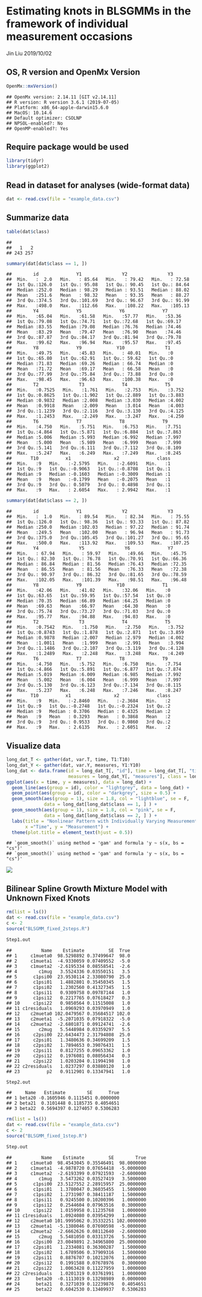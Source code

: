 Estimating knots in BLSGMMs in the framework of individual measurement occasions
================
Jin Liu
2019/10/02

OS, R version and OpenMx Version
--------------------------------

``` r
OpenMx::mxVersion()
```

    ## OpenMx version: 2.14.11 [GIT v2.14.11]
    ## R version: R version 3.6.1 (2019-07-05)
    ## Platform: x86_64-apple-darwin15.6.0 
    ## MacOS: 10.14.6
    ## Default optimizer: CSOLNP
    ## NPSOL-enabled?: No
    ## OpenMP-enabled?: Yes

Require package would be used
-----------------------------

``` r
library(tidyr)
library(ggplot2)
```

Read in dataset for analyses (wide-format data)
-----------------------------------------------

``` r
dat <- read.csv(file = "example_data.csv")
```

Summarize data
--------------

``` r
table(dat$class)
```

    ## 
    ##   1   2 
    ## 243 257

``` r
summary(dat[dat$class == 1, ])
```

    ##        id              Y1               Y2               Y3        
    ##  Min.   :  2.0   Min.   : 85.64   Min.   : 79.42   Min.   : 72.58  
    ##  1st Qu.:126.0   1st Qu.: 95.08   1st Qu.: 90.45   1st Qu.: 84.64  
    ##  Median :252.0   Median : 98.29   Median : 93.51   Median : 88.02  
    ##  Mean   :251.6   Mean   : 98.32   Mean   : 93.35   Mean   : 88.27  
    ##  3rd Qu.:374.5   3rd Qu.:101.69   3rd Qu.: 96.67   3rd Qu.: 91.99  
    ##  Max.   :498.0   Max.   :112.66   Max.   :108.22   Max.   :105.13  
    ##        Y4              Y5              Y6              Y7       
    ##  Min.   :65.04   Min.   :61.58   Min.   :57.77   Min.   :53.36  
    ##  1st Qu.:79.08   1st Qu.:74.71   1st Qu.:72.68   1st Qu.:69.17  
    ##  Median :83.55   Median :79.08   Median :76.76   Median :74.46  
    ##  Mean   :83.29   Mean   :79.47   Mean   :76.90   Mean   :74.46  
    ##  3rd Qu.:87.87   3rd Qu.:84.17   3rd Qu.:81.94   3rd Qu.:79.78  
    ##  Max.   :99.62   Max.   :96.94   Max.   :95.57   Max.   :97.45  
    ##        Y8              Y9             Y10               T1   
    ##  Min.   :49.75   Min.   :45.83   Min.   : 40.01   Min.   :0  
    ##  1st Qu.:65.80   1st Qu.:62.91   1st Qu.: 59.62   1st Qu.:0  
    ##  Median :71.83   Median :69.26   Median : 66.74   Median :0  
    ##  Mean   :71.72   Mean   :69.17   Mean   : 66.58   Mean   :0  
    ##  3rd Qu.:77.99   3rd Qu.:75.84   3rd Qu.: 73.88   3rd Qu.:0  
    ##  Max.   :98.45   Max.   :96.63   Max.   :100.38   Max.   :0  
    ##        T2               T3              T4              T5       
    ##  Min.   :0.7525   Min.   :1.761   Min.   :2.753   Min.   :3.752  
    ##  1st Qu.:0.8625   1st Qu.:1.902   1st Qu.:2.889   1st Qu.:3.883  
    ##  Median :0.9832   Median :2.008   Median :3.030   Median :4.002  
    ##  Mean   :0.9918   Mean   :2.009   Mean   :3.014   Mean   :4.003  
    ##  3rd Qu.:1.1239   3rd Qu.:2.116   3rd Qu.:3.130   3rd Qu.:4.125  
    ##  Max.   :1.2453   Max.   :2.249   Max.   :3.247   Max.   :4.250  
    ##        T6              T7              T8              T9       
    ##  Min.   :4.750   Min.   :5.751   Min.   :6.753   Min.   :7.751  
    ##  1st Qu.:4.864   1st Qu.:5.871   1st Qu.:6.884   1st Qu.:7.863  
    ##  Median :5.006   Median :5.993   Median :6.992   Median :7.997  
    ##  Mean   :5.000   Mean   :5.989   Mean   :6.999   Mean   :7.990  
    ##  3rd Qu.:5.141   3rd Qu.:6.111   3rd Qu.:7.112   3rd Qu.:8.109  
    ##  Max.   :5.247   Max.   :6.249   Max.   :7.249   Max.   :8.245  
    ##       T10          x1                x2              class  
    ##  Min.   :9   Min.   :-2.5795   Min.   :-2.6091   Min.   :1  
    ##  1st Qu.:9   1st Qu.:-0.9063   1st Qu.:-0.8708   1st Qu.:1  
    ##  Median :9   Median :-0.1603   Median :-0.3009   Median :1  
    ##  Mean   :9   Mean   :-0.1799   Mean   :-0.2075   Mean   :1  
    ##  3rd Qu.:9   3rd Qu.: 0.5079   3rd Qu.: 0.4898   3rd Qu.:1  
    ##  Max.   :9   Max.   : 2.6054   Max.   : 2.9942   Max.   :1

``` r
summary(dat[dat$class == 2, ])
```

    ##        id              Y1               Y2               Y3        
    ##  Min.   :  1.0   Min.   : 89.54   Min.   : 82.34   Min.   : 75.55  
    ##  1st Qu.:126.0   1st Qu.: 98.36   1st Qu.: 93.33   1st Qu.: 87.82  
    ##  Median :250.0   Median :102.03   Median : 97.22   Median : 91.74  
    ##  Mean   :249.5   Mean   :102.00   Mean   : 96.94   Mean   : 91.73  
    ##  3rd Qu.:375.0   3rd Qu.:105.45   3rd Qu.:101.27   3rd Qu.: 95.65  
    ##  Max.   :500.0   Max.   :113.92   Max.   :109.53   Max.   :107.25  
    ##        Y4               Y5               Y6              Y7       
    ##  Min.   : 67.94   Min.   : 59.97   Min.   :49.66   Min.   :45.75  
    ##  1st Qu.: 82.30   1st Qu.: 76.78   1st Qu.:70.91   1st Qu.:66.36  
    ##  Median : 86.84   Median : 81.56   Median :76.43   Median :72.35  
    ##  Mean   : 86.55   Mean   : 81.56   Mean   :76.33   Mean   :72.38  
    ##  3rd Qu.: 90.97   3rd Qu.: 86.32   3rd Qu.:81.65   3rd Qu.:78.59  
    ##  Max.   :102.05   Max.   :101.39   Max.   :98.51   Max.   :96.48  
    ##        Y8              Y9             Y10              T1   
    ##  Min.   :42.06   Min.   :41.02   Min.   :32.06   Min.   :0  
    ##  1st Qu.:63.65   1st Qu.:59.95   1st Qu.:57.54   1st Qu.:0  
    ##  Median :70.35   Median :66.89   Median :64.25   Median :0  
    ##  Mean   :69.63   Mean   :66.97   Mean   :64.30   Mean   :0  
    ##  3rd Qu.:75.74   3rd Qu.:73.27   3rd Qu.:71.03   3rd Qu.:0  
    ##  Max.   :95.77   Max.   :94.88   Max.   :94.03   Max.   :0  
    ##        T2               T3              T4              T5       
    ##  Min.   :0.7542   Min.   :1.750   Min.   :2.750   Min.   :3.752  
    ##  1st Qu.:0.8743   1st Qu.:1.878   1st Qu.:2.871   1st Qu.:3.859  
    ##  Median :0.9878   Median :2.007   Median :2.979   Median :4.002  
    ##  Mean   :1.0011   Mean   :1.999   Mean   :2.991   Mean   :3.994  
    ##  3rd Qu.:1.1486   3rd Qu.:2.107   3rd Qu.:3.119   3rd Qu.:4.128  
    ##  Max.   :1.2489   Max.   :2.248   Max.   :3.248   Max.   :4.249  
    ##        T6              T7              T8              T9       
    ##  Min.   :4.750   Min.   :5.752   Min.   :6.750   Min.   :7.754  
    ##  1st Qu.:4.866   1st Qu.:5.891   1st Qu.:6.877   1st Qu.:7.874  
    ##  Median :5.019   Median :6.009   Median :6.985   Median :7.992  
    ##  Mean   :5.002   Mean   :6.004   Mean   :6.999   Mean   :7.997  
    ##  3rd Qu.:5.130   3rd Qu.:6.123   3rd Qu.:7.134   3rd Qu.:8.115  
    ##  Max.   :5.237   Max.   :6.248   Max.   :7.246   Max.   :8.247  
    ##       T10          x1                x2              class  
    ##  Min.   :9   Min.   :-2.8460   Min.   :-2.3684   Min.   :2  
    ##  1st Qu.:9   1st Qu.:-0.2748   1st Qu.:-0.2324   1st Qu.:2  
    ##  Median :9   Median : 0.3706   Median : 0.4325   Median :2  
    ##  Mean   :9   Mean   : 0.3293   Mean   : 0.3868   Mean   :2  
    ##  3rd Qu.:9   3rd Qu.: 0.9533   3rd Qu.: 0.9860   3rd Qu.:2  
    ##  Max.   :9   Max.   : 2.6135   Max.   : 2.6051   Max.   :2

Visualize data
--------------

``` r
long_dat_T <- gather(dat, var.T, time, T1:T10)
long_dat_Y <- gather(dat, var.Y, measures, Y1:Y10)
long_dat <- data.frame(id = long_dat_T[, "id"], time = long_dat_T[, "time"],
                       measures = long_dat_Y[, "measures"], class = long_dat_Y[, "class"])
ggplot(aes(x = time, y = measures), data = long_dat) +
  geom_line(aes(group = id), color = "lightgrey", data = long_dat) +
  geom_point(aes(group = id), color = "darkgrey", size = 0.5) +
  geom_smooth(aes(group = 1), size = 1.8, col = "lightblue", se = F, 
              data = long_dat[long_dat$class == 1, ] ) + 
  geom_smooth(aes(group = 1), size = 1.8, col = "pink", se = F, 
              data = long_dat[long_dat$class == 2, ] ) + 
  labs(title = "Nonlinear Pattern with Individually Varying Measurement Time",
       x ="Time", y = "Measurement") + 
  theme(plot.title = element_text(hjust = 0.5))
```

    ## `geom_smooth()` using method = 'gam' and formula 'y ~ s(x, bs = "cs")'
    ## `geom_smooth()` using method = 'gam' and formula 'y ~ s(x, bs = "cs")'

![](OpenMx_demo_files/figure-markdown_github/unnamed-chunk-5-1.png)

Bilinear Spline Growth Mixture Model with Unknown Fixed Knots
-------------------------------------------------------------

``` r
rm(list = ls())
dat <- read.csv(file = "example_data.csv")
c <- 2
source("BLSGMM_fixed_2steps.R")
```

``` r
Step1.out
```

    ##           Name    Estimate         SE  True
    ## 1     c1mueta0  98.5298892 0.37499647  98.0
    ## 2     c1mueta1  -4.9330059 0.07409552  -5.0
    ## 3     c1mueta2  -2.6195334 0.08558541  -2.6
    ## 4        c1mug   3.5524336 0.03550151   3.5
    ## 5      c1psi00  23.9530114 2.33080790  25.0
    ## 6      c1psi01   1.4882801 0.35450345   1.5
    ## 7      c1psi02   1.2302560 0.41327345   1.5
    ## 8      c1psi11   0.9309758 0.09787144   1.0
    ## 9      c1psi12   0.2217765 0.07618427   0.3
    ## 10     c1psi22   0.9850564 0.11515008   1.0
    ## 11 c1residuals   1.0969293 0.03970949   1.0
    ## 12    c2mueta0 102.0479567 0.35684517 102.0
    ## 13    c2mueta1  -5.2071035 0.07918322  -5.0
    ## 14    c2mueta2  -2.6801871 0.09124741  -2.6
    ## 15       c2mug   5.5448984 0.03359297   5.5
    ## 16     c2psi00  22.6434473 2.31794808  25.0
    ## 17     c2psi01   1.3480636 0.34699209   1.5
    ## 18     c2psi02   1.7894653 0.39076431   1.5
    ## 19     c2psi11   0.8127255 0.09653362   1.0
    ## 20     c2psi12   0.1976081 0.08056434   0.3
    ## 21     c2psi22   1.0203204 0.11994198   1.0
    ## 22 c2residuals   1.0237297 0.03880120   1.0
    ## 23          p2   0.9112901 0.13347941   1.0

``` r
Step2.out
```

    ##     Name   Estimate        SE      True
    ## 1 beta20 -0.1605946 0.1115451 0.0000000
    ## 2 beta21  0.3101448 0.1185735 0.4054651
    ## 3 beta22  0.5694397 0.1274057 0.5306283

``` r
rm(list = ls())
dat <- read.csv(file = "example_data.csv")
c <- 2
source("BLSGMM_fixed_1step.R")
```

``` r
Step.out
```

    ##           Name    Estimate         SE        True
    ## 1     c1mueta0  98.4543045 0.35546491  98.0000000
    ## 2     c1mueta1  -4.9878720 0.07654418  -5.0000000
    ## 3     c1mueta2  -2.6193399 0.07921593  -2.6000000
    ## 4        c1mug   3.5473262 0.03527419   3.5000000
    ## 5      c1psi00  23.5127552 2.28915957  25.0000000
    ## 6      c1psi01   1.3780047 0.36035455   1.5000000
    ## 7      c1psi02   1.2731907 0.38411187   1.5000000
    ## 8      c1psi11   0.9245500 0.10200396   1.0000000
    ## 9      c1psi12   0.2544604 0.07963516   0.3000000
    ## 10     c1psi22   1.0159958 0.11235768   1.0000000
    ## 11 c1residuals   1.0924080 0.03954299   1.0000000
    ## 12    c2mueta0 101.9995062 0.35332251 102.0000000
    ## 13    c2mueta1  -5.1380046 0.07690598  -5.0000000
    ## 14    c2mueta2  -2.6662626 0.08112640  -2.6000000
    ## 15       c2mug   5.5481050 0.03313726   5.5000000
    ## 16     c2psi00  23.0049891 2.34965800  25.0000000
    ## 17     c2psi01   1.2334081 0.36300287   1.5000000
    ## 18     c2psi02   1.6789506 0.37909316   1.5000000
    ## 19     c2psi11   0.8876707 0.10212076   1.0000000
    ## 20     c2psi12   0.1991588 0.07678976   0.3000000
    ## 21     c2psi22   1.0063428 0.11227959   1.0000000
    ## 22 c2residuals   1.0201319 0.03761991   1.0000000
    ## 23      beta20  -0.1113019 0.13298989   0.0000000
    ## 24      beta21   0.3271039 0.12239876   0.4054651
    ## 25      beta22   0.6042530 0.13409937   0.5306283
